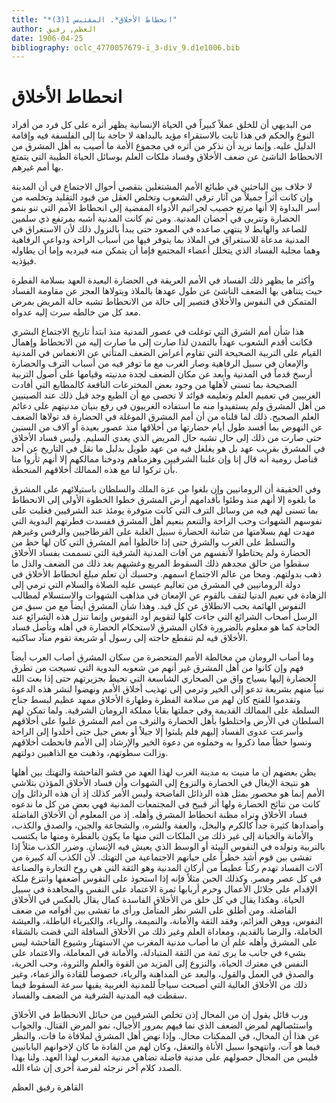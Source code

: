 ```yaml
---
title: "*انحطاط الأخلاق*. المقتبس 1(3)"
author: العظم, رفيق
date: 1906-04-25
bibliography: oclc_4770057679-i_3-div_9.d1e1006.bib
---
```




#  انحطاط الأخلاق 


 من البديهي أن للخلق عملاً كبيراً في الحياة الإنسانية يظهر أثره على كل فرد من أفراد النوع والحكم في هذا ثابت بالاستقراء مؤيد بالبداهة لا حاجة بنا إلى الفلسفة فيه وإقامة الدليل عليه. وإنما نريد أن نذكر من أثره في مجموع الأمة ما أصيب به أهل المشرق من الانحطاط الناشئ عن ضعف الأخلاق وفساد ملكات العلم بوسائل الحياة الطيبة التي يتمتع بها أمم غيرهم. 

 لا خلاف بين الباحثين في طبائع الأمم المشتغلين بتقصي أحوال الاجتماع في أن المدينة وإن كانت أثراً جميلاً من آثار ترقي الشعوب وتخلص العقل من قيود التقليد وتخلصه من أسر البداوة إلا أنها مرتع خصيب لجراثيم الأدواء المفضية إلى انحطاط الأمم التي تنو بنمو الحضارة وتتربى في أحضان المدنية. ومن ثم كانت المدنية أشبه بمرتفع ذي سلمين للصاعد والهابط   لا ينتهي صاعده في الصعود حتى يبدأ بالنزول ذلك لأن الاستغراق في المدنية مدعاة للاستغراق في الملاذ بما يتوفر فيها من أسباب الراحة ودواعي الرفاهية وهما مجلبة الفساد الذي يتخلل أعضاء المجتمع فإما أن يتمكن منه فيرديه وإما أن يطاوله فيؤذيه. 

 وأكثر ما يظهر ذلك الفساد في الأمم العريقة في الحضارة البعيدة العهد بسلامة الفطرة حيث يتناهى بها الضعف الناشئ عن طول عهدها بالملاذ ويتولاها العجز عن مقاومة الفساد المتمكن في النفوس والأخلاق فتصير إلى حالة من الانحطاط تشبه حالة المريض بمرض معد كل من خالطه سرت إليه عدواه. 

 هذا شأن أمم الشرق التي توغلت في عصور المدنية منذ ابتدأ تاريخ الاجتماع البشري فكانت أقدم الشعوب عهداً بالتمدن لذا صارت إلى ما صارت إليه من الانحطاط وإهمال القيام على التربية الصحيحة التي تقاوم أعراض الضعف المتأتي عن الانغماس في المدنية والإمعان في سبيل الرفاهية وصار الغرب مع ما توفر فيه من أسباب الترف والحضارة أرسخ قدماً في المدنية وأبعد عن مكان الضعف لجدة مدنيته وقيامها على أصول التربية الصحيحة بما تسنى لأهلها من وجود بعض المخترعات النافعة كالمطابع التي أفادت الغربيين في تعميم العلم وتعليمه فوائد لا تحصى مع أن الطبع وجد قبل ذلك عند الصينيين من أهل المشرق ولم يستفيدوا منه ما استفاده الغربيون في رفع بنيان مدنيتهم على دعائم العلم الصحيح. ذلك لما قلناه من أن أمم المشرق الموغلة في الحضارة قد تولاها الضعف   عن النهوض بما أفسد طول أيام حضارتها من أخلاقها منذ عصور بعيدة أو  آلاف  من السنين حتى صارت من ذلك   إلى حال تشبه حال المريض الذي يعدي السليم. وليس فساد الأخلاق في المشرق بقريب عهد بل هو يغلغل فيه من عهد طويل بدليل ما نقل في التاريخ عن  أحد  قناصل رومية أنه قال إنا وإن غلبنا الشرقيين وهزمناهم ودوخنا ممالكهم إلا أنهم ثأروا منا بأن تركوا لنا مع هذه الممالك أخلاقهم المنحطة. 

 وفي الحقيقة أن الرومانيين وإن بلغوا من عزة الملك والسلطان باستيلائهم على المشرق ما بلغوه إلا أنهم منذ وطئوا بأقدامهم أرض المشرق خطوا الخطوة الأولى إلى الانحطاط بما تسنى لهم فيه من وسائل الترف التي كانت متوفرة يومئذ عند الشرقيين فغلبت على نفوسهم الشهوات وحب الراحة والتنعم بنعيم أهل المشرق ففسدت فطرتهم البدوية التي مهدت لهم بسلامتها من شائبة الحضارة سبيل الغلبة على القرطاجيين والرفس وغيرهم والتسلط على الغرب والشرق حتى إذا خالطوا أمم المشرق التي كان لها حظ من الحضارة ولم يحتاطوا لأنفسهم من آفات المدنية الشرقية التي تسممت بفساد الأخلاق سقطوا من حالق مجدهم ذلك السقوط المريع وغشيهم بعد ذلك من الضعف والذل ما ذهب بدولتهم. ومحا من عالم الاجتماع اسمهم. وحسبك أن تعلم مبلغ انحطاط الأخلاق في دولة الرومانيين في المشرق من تعاليم عيسى عليه الصلاة والسلام التي ترمي إلى الزهادة في نعيم الدنيا لتقف بالقوم عن الإمعان في مذاهب الشهوات والاستسلام لمطالب النفوس الهائمة بحب الانطلاق عن كل قيد. وهذا شأن المشرق أيضاً مع من سبق من الرسل أصحاب الشرائع التي جاءت كلها لتقويم أود النفوس وإنما تنزل هذه الشرائع عند الحاجة كما هو معلوم بالضرورة فكان المشرق لاستحكام الحضارة في أهله وتأصل فساد الأخلاق فيه لم تنقطع حاجته إلى رسول أو شريعة تقوم منآد ساكنيه.  

 وما أصاب الرومان من مخالطة الأمم المتحضرة من سكان المشرق أصاب العرب أيضاً فهم وإن كانوا من أهل المشرق غير أنهم من شعوبه البدوية التي تسيجت من تطرق الحضارة إليها بسياج واق من الصحاري الشاسعة التي تحيط بجزيرتهم حتى إذا بعث الله نبياً منهم بشريعة تدعو إلى الخير وترمي إلى تهذيب أخلاق الأمم ونهضوا لنشر هذه الدعوة وتقدموا للفتح كان لهم من سلامة الفطرة وطهارة الأخلاق ممهد عظيم لبسط جناح   السلطة على الممالك القديمة وفي جملتها بقايا مملكة الرومان الشرقية. ولما تمكن لهم السلطان في الأرض واختلطوا بأهل الحضارة والترف من أمم المشرق غلبوا على أخلاقهم وأسرعت عدوى الفساد إليهم فلم يلبثوا إلا جيلاً أو بعض جيل حتى أخلدوا إلى الراحة ونسوا حظاً مما ذكروا به وحملوه من دعوة الخير والإرشاد إلى الأمم فانحطت أخلاقهم وزالت سطوتهم، وذهبت مع الذاهبين دولتهم. 

 يظن بعضهم أن ما منيت به مدينة الغرب لهذا العهد من فشو الفاحشة والتهتك بين أهلها هو نتيجة الإيغال في الحضارة والنزوع إلى الشهوات وأن فساد الأخلاق المؤذن بتلاشي الأمم إنما هو محصور بمثل هذه الرذائل الفاضحة وليس الأمر كذلك إذ أن هذه الرذائل وإن كانت من نتائج الحضارة ولها أثر قبيح في المجتمعات المدنية فهي بعض من كل ما ندعوه فساد الأخلاق ونراه مظنة انحطاط المشرق وأهله. إذ من المعلوم أن الأخلاق الفاضلة وأضدادها كثيرة جداً كالكرم والبخل، والعفة والشره، والشجاعة والجبن، والصدق والكذب، والأمانة والخيانة إلى غير ذلك من الملكات التي منها ما يكون بالفطرة ومنها ما يكتسب بالتربية وتولده في النفوس البيئة أو الوسط الذي يعيش فيه الإنسان. وضرر الكذب مثلاً إذا تفشى   بين قوم أشد خطراً على حياتهم الاجتماعية من التهتك. لأن الكذب آلة كبيرة من آلات الفساد تهدم ركناً عظيماً من أركان المدنية وهو الثقة التي هي روح التجارة والصناعة في كل عصر ومصر. وكذلك الجبن مثلاً فإنه إذا استحوذ على النفوس أضعفها وانتزع ملكة الإقدام على جلائل الأعمال وحرم أربابها ثمرة الاعتماد على النفس والمجاهدة في سبيل الحياة. وهكذا يقال في كل خلق من الأخلاق الفاسدة كمال يقال بالعكس في الأخلاق الفاضلة. ومن أطلق على الشر نظر المتأمل ورأى ما تفشى بين أقوامه من ضعف النفوس، ووهن العزائم، وفقد الثقة والأمانة، والنميمة، والرياء، والكبرياء الباطلة، والعيشة الخاملة، والرضا بالقديم، ومعاداة العلم وغير ذلك من الأخلاق السافلة التي قضت بالشقاء على المشرق وأهله علم أن ما أصاب مدنية المغرب من الاستهتار وشيوع الفاحشة ليس بشيء في جانب ما يرى ثمة من الثقة المتبادلة، والأمانة في المعاملة، والاعتماد على النفس في معترك الحياة، والنزوع إلى المزيد من القوة والعلم والثروة، وحب الحرية، والصدق في العمل والقول، والبعد عن المداهنة والرياء، خصوصاً للقادة والزعماء، وغير   ذلك من الأخلاق العالية التي أصبحت سياجاً للمدنية الغربية يقيها سرعة السقوط فيما سقطت فيه المدنية الشرقية من الضعف والفساد. 

 ورب قائل يقول إن من المحال إذن تخلص الشرقيين من حبائل الانحطاط في الأخلاق واستئصالهم لمرض الضعف الذي نما فيهم بمرور الأجيال، نمو المرض القتال. والجواب عن هذا أن المحال، في الممكنات محال. وإذا نهض أهل المشرق لملافاة ما فات، والنظر فيما هو آت، وانتهجوا سبيل الأناة   والتعقل، وكان لهم من القادة ما كان لإخوانهم اليابانيين فليس من المحال حصولهم على مدنية فاضلة تضاهي مدنية المغرب لهذا العهد. ولنا بهذا الصدد كلام آخر نرجئه لفرصة أخرى إن شاء الله. 

 القاهرة  رفيق  العظم 
